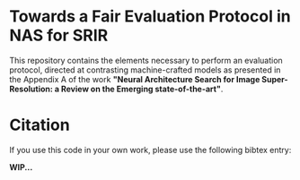 # Towards a Fair Evaluation Protocol in NAS for SRIR

This repository contains the elements necessary to perform an evaluation protocol, directed at contrasting machine-crafted models as presented in the Appendix A of the work **"Neural Architecture Search for Image Super-Resolution: a Review on the Emerging state-of-the-art"**.

# Citation

If you use this code in your own work, please use the following bibtex entry:

**WIP...**
